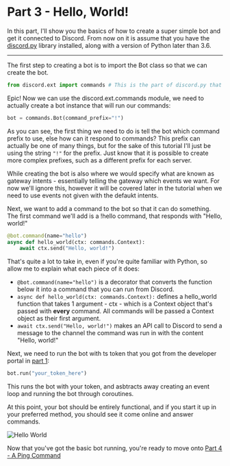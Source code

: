 # Part 3 - Hello, World!

In this part, I'll show you the basics of how to create a super simple bot and get it connected to Discord. From now on it is assume that you have the [discord.py](https://pypi.org/project/discord.py/) library installed, along with a version of Python later than 3.6.

---

The first step to creating a bot is to import the Bot class so that we can create the bot.

```py
from discord.ext import commands # This is the part of discord.py that helps us build bots
```

Epic! Now we can use the discord.ext.commands module, we need to actually create a bot instance that will run our commands:

```py
bot = commands.Bot(command_prefix="!")
```

As you can see, the first thing we need to do is tell the bot which command prefix to use, else how can it respond to commands? This prefix can actually be one of many things, but for the sake of this tutorial I'll just be using the string `"!"` for the prefix. Just know that it is possible to create more complex prefixes, such as a different prefix for each server.

While creating the bot is also where we would specify what are known as gateway intents - essentially telling the gateway which events we want. For now we'll ignore this, however it will be covered later in the tutorial when we need to use events not given with the defaukt intents.

Next, we want to add a command to the bot so that it can do something. The first command we'll add is a !hello command, that responds with "Hello, world!"

```py
@bot.command(name="hello")
async def hello_world(ctx: commands.Context):
    await ctx.send("Hello, world!")
```

That's quite a lot to take in, even if you're quite familiar with Python, so allow me to explain what each piece of it does:

- `@bot.command(name="hello")` is a decorator that converts the function below it into a command that you can run from Discord.
- `async def hello_world(ctx: commands.Context):` defines a hello_world function that takes 1 argument - ctx - which is a Context object that's passed with **every** command. All commands will be passed a Context object as their first argument.
- `await ctx.send("Hello, world!")` makes an API call to Discord to send a message to the channel the command was run in with the content "Hello, world!"

Next, we need to run the bot with ts token that you got from the developer portal in [part 1](./part1.md):

```py
bot.run("your_token_here")
```

This runs the bot with your token, and asbtracts away creating an event loop and running the bot through coroutines.

At this point, your bot should be entirely functional, and if you start it up in your preferred method, you should see it come online and answer commands.

![Hello World](https://github.com/vcokltfre/bot-tutorial/raw/master/images/hello_world.png "Hello World")

Now that you've got the basic bot running, you're ready to move onto [Part 4 - A Ping Command](./part4.md)